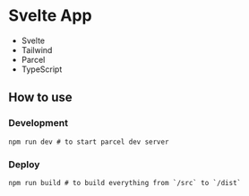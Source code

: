 # Svelte App

- Svelte
- Tailwind
- Parcel
- TypeScript

## How to use

### Development

```shell
npm run dev # to start parcel dev server
```

### Deploy

```shell
npm run build # to build everything from `/src` to `/dist`
```
